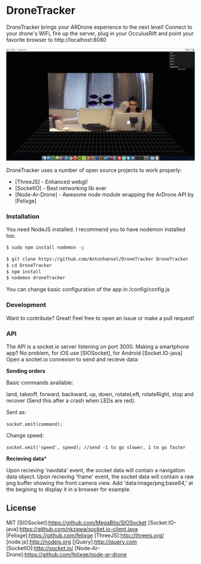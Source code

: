 # DroneTracker

DroneTracker brings your ARDrone experience to the next level! Connect to your drone's WiFi, fire up the server, plug in your OcculusRift and point your favorite browser to http://localhost:8080

![alt tag](https://raw.githubusercontent.com/Antonhansel/DroneTracker/master/screen.png)

DroneTracker uses a number of open source projects to work properly:

* [ThreeJS] - Enhanced webgl!
* [SocketIO] - Best networking lib ever
* [Node-Ar-Drone] - Awesome node module wrapping the ArDrone API by [Felixge]

### Installation
You need NodeJS installed. I recommend you to have nodemon installed too.

```sh
$ sudo npm install nodemon -g
```
```sh
$ git clone https://github.com/Antonhansel/DroneTracker DroneTracker
$ cd DroneTracker
$ npm install
$ nodemon droneTracker
```

You can change basic configuration of the app in /config/config.js

### Development
Want to contribute? Great! Feel free to open an issue or make a pull request!

### API
The API is a socket.io server listening on port 3000.
Making a smartphone app? No problem, for iOS use [SIOSocket], for Android [Socket.IO-java]
Open a socket.io connexion to send and recieve data:

**Sending orders**

Basic commands available:

land, takeoff, forward, backward, up, down, rotateLeft, rotateRight, stop and recover (Send this after a crash when LEDs are red).

Sent as:

```socket.emit(command);```

Change speed:

```socket.emit('speed', speed); //send -1 to go slower, 1 to go faster```

**Recieving data***

Upon recieving 'navdata' event, the socket data will contain a navigation data object.
Upon recieving 'frame' event, the socket data will contain a raw png buffer showing the front camera view. Add 'data:image/png;base64,' at the begining to display it in a browser for example.


License
----
MIT
[SIOSocket]:https://github.com/MegaBits/SIOSocket
[Socket.IO-java]:https://github.com/nkzawa/socket.io-client.java
[Felixge]:https://github.com/felixge
[ThreeJS]:http://threejs.org/
[node.js]:http://nodejs.org
[jQuery]:http://jquery.com
[SocketIO]:http://socket.io/
[Node-Ar-Drone]:https://github.com/felixge/node-ar-drone
